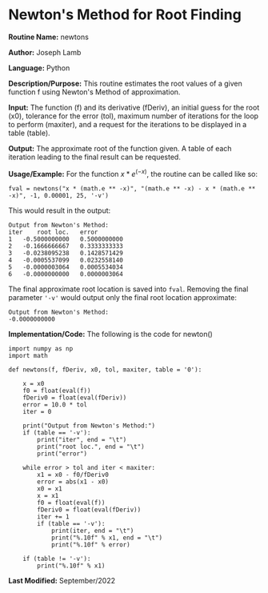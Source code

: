 # Newton's Method for Root Finding
**Routine Name:** newtons          

**Author:** Joseph Lamb

**Language:** Python

**Description/Purpose:** This routine estimates the root values of a given function f using Newton's Method of approximation. 

**Input:** The function (f) and its derivative (fDeriv), an initial guess for the root (x0), tolerance for the error (tol), maximum number of iterations for the loop to perform (maxiter), and a request for the iterations to be displayed in a table (table).

**Output:** The approximate root of the function given. A table of each iteration leading to the final result can be requested.

**Usage/Example:** For the function $x * e^(-x)$, the routine can be called like so:

 `fval = newtons("x * (math.e ** -x)", "(math.e ** -x) - x * (math.e ** -x)", -1, 0.00001, 25, '-v')`

This would result in the output:

```
Output from Newton's Method:
iter	root loc.	error
1	-0.5000000000	0.5000000000
2	-0.1666666667	0.3333333333
3	-0.0238095238	0.1428571429
4	-0.0005537099	0.0232558140
5	-0.0000003064	0.0005534034
6	-0.0000000000	0.0000003064
```

The final approximate root location is saved into `fval`. Removing the final parameter `'-v'` would output only the final root location approximate:

```
Output from Newton's Method:
-0.0000000000
```

**Implementation/Code:** The following is the code for newton()

```
import numpy as np
import math

def newtons(f, fDeriv, x0, tol, maxiter, table = '0'):

    x = x0
    f0 = float(eval(f))
    fDeriv0 = float(eval(fDeriv))
    error = 10.0 * tol
    iter = 0

    print("Output from Newton's Method:")
    if (table == '-v'):
        print("iter", end = "\t")
        print("root loc.", end = "\t")
        print("error")

    while error > tol and iter < maxiter:
        x1 = x0 - f0/fDeriv0
        error = abs(x1 - x0)
        x0 = x1
        x = x1
        f0 = float(eval(f))
        fDeriv0 = float(eval(fDeriv))
        iter += 1
        if (table == '-v'):
            print(iter, end = "\t")
            print("%.10f" % x1, end = "\t")
            print("%.10f" % error)

    if (table != '-v'):
        print("%.10f" % x1)
```

**Last Modified:** September/2022
